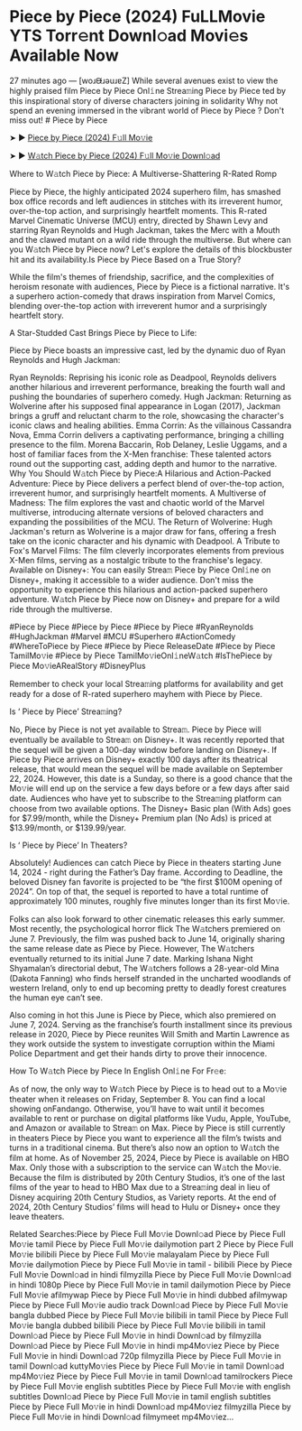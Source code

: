 # Piece by Piece (2024) FuLLMovie YTS Torr𝚎nt Downl𝚘ad Movi𝚎s Available Now
27 minutes ago — [woɹᙠɹǝuɹɐZ] While several avenues exist to view the highly praised film Piece by Piece Onl𝚒ne Strea𝚖ing Piece by Piece ted by this inspirational story of diverse characters joining in solidarity Why not spend an evening immersed in the vibrant world of Piece by Piece ? Don't miss out! # Piece by Piece


➤ ► [Piece by Piece (2024) F𝚞ll Mo𝚟ie](https://a-movies.com/en/movie/1236419/piece-by-piece.hub)



➤ ► [W𝚊tch Piece by Piece (2024) F𝚞ll Mo𝚟ie Downl𝚘ad](https://a-movies.com/en/movie/1236419/piece-by-piece.hub)


Where to W𝚊tch Piece by Piece: A Multiverse-Shattering R-Rated Romp

Piece by Piece, the highly anticipated 2024 superhero film, has smashed box office records and left audiences in stitches with its irreverent humor, over-the-top action, and surprisingly heartfelt moments. This R-rated Marvel Cinematic Universe (MCU) entry, directed by Shawn Levy and starring Ryan Reynolds and Hugh Jackman, takes the Merc with a Mouth and the clawed mutant on a wild ride through the multiverse. But where can you W𝚊tch Piece by Piece now? Let's explore the details of this blockbuster hit and its availability.Is Piece by Piece Based on a True Story?


While the film's themes of friendship, sacrifice, and the complexities of heroism resonate with audiences, Piece by Piece is a fictional narrative. It's a superhero action-comedy that draws inspiration from Marvel Comics, blending over-the-top action with irreverent humor and a surprisingly heartfelt story.

 

A Star-Studded Cast Brings Piece by Piece to Life:

Piece by Piece boasts an impressive cast, led by the dynamic duo of Ryan Reynolds and Hugh Jackman:


Ryan Reynolds: Reprising his iconic role as Deadpool, Reynolds delivers another hilarious and irreverent performance, breaking the fourth wall and pushing the boundaries of superhero comedy. Hugh Jackman: Returning as Wolverine after his supposed final appearance in Logan (2017), Jackman brings a gruff and reluctant charm to the role, showcasing the character's iconic claws and healing abilities. Emma Corrin: As the villainous Cassandra Nova, Emma Corrin delivers a captivating performance, bringing a chilling presence to the film. Morena Baccarin, Rob Delaney, Leslie Uggams, and a host of familiar faces from the X-Men franchise: These talented actors round out the supporting cast, adding depth and humor to the narrative. Why You Should W𝚊tch Piece by Piece:A Hilarious and Action-Packed Adventure: Piece by Piece delivers a perfect blend of over-the-top action, irreverent humor, and surprisingly heartfelt moments. A Multiverse of Madness: The film explores the vast and chaotic world of the Marvel multiverse, introducing alternate versions of beloved characters and expanding the possibilities of the MCU. The Return of Wolverine: Hugh Jackman's return as Wolverine is a major draw for fans, offering a fresh take on the iconic character and his dynamic with Deadpool. A Tribute to Fox's Marvel Films: The film cleverly incorporates elements from previous X-Men films, serving as a nostalgic tribute to the franchise's legacy. Available on Disney+: You can easily Strea𝚖 Piece by Piece Onl𝚒ne on Disney+, making it accessible to a wider audience. Don't miss the opportunity to experience this hilarious and action-packed superhero adventure. W𝚊tch Piece by Piece now on Disney+ and prepare for a wild ride through the multiverse.


#Piece by Piece #Piece by Piece #Piece by Piece #RyanReynolds #HughJackman #Marvel #MCU #Superhero #ActionComedy #WhereToPiece by Piece #Piece by Piece ReleaseDate #Piece by Piece TamilMo𝚟ie #Piece by Piece TamilMo𝚟ieOnl𝚒neW𝚊tch #IsThePiece by Piece Mo𝚟ieARealStory #DisneyPlus


Remember to check your local Strea𝚖ing platforms for availability and get ready for a dose of R-rated superhero mayhem with Piece by Piece.


Is ‘ Piece by Piece’ Strea𝚖ing?


No, Piece by Piece is not yet available to Strea𝚖. Piece by Piece will eventually be available to Strea𝚖 on Disney+. It was recently reported that the sequel will be given a 100-day window before landing on Disney+. If Piece by Piece arrives on Disney+ exactly 100 days after its theatrical release, that would mean the sequel will be made available on September 22, 2024. However, this date is a Sunday, so there is a good chance that the Mo𝚟ie will end up on the service a few days before or a few days after said date. Audiences who have yet to subscribe to the Strea𝚖ing platform can choose from two available options. The Disney+ Basic plan (With Ads) goes for $7.99/month, while the Disney+ Premium plan (No Ads) is priced at $13.99/month, or $139.99/year.


Is ‘ Piece by Piece’ In Theaters?


Absolutely! Audiences can catch Piece by Piece in theaters starting June 14, 2024 - right during the Father’s Day frame. According to Deadline, the beloved Disney fan favorite is projected to be “the first $100M opening of 2024”. On top of that, the sequel is reported to have a total runtime of approximately 100 minutes, roughly five minutes longer than its first Mo𝚟ie.


Folks can also look forward to other cinematic releases this early summer. Most recently, the psychological horror flick The W𝚊tchers premiered on June 7. Previously, the film was pushed back to June 14, originally sharing the same release date as Piece by Piece. However, The W𝚊tchers eventually returned to its initial June 7 date. Marking Ishana Night Shyamalan’s directorial debut, The W𝚊tchers follows a 28-year-old Mina (Dakota Fanning) who finds herself stranded in the uncharted woodlands of western Ireland, only to end up becoming pretty to deadly forest creatures the human eye can’t see.


Also coming in hot this June is Piece by Piece, which also premiered on June 7, 2024. Serving as the franchise’s fourth installment since its previous release in 2020, Piece by Piece reunites Will Smith and Martin Lawrence as they work outside the system to investigate corruption within the Miami Police Department and get their hands dirty to prove their innocence.


How To W𝚊tch Piece by Piece In English Onl𝚒ne For Fr𝚎e:

As of now, the only way to W𝚊tch Piece by Piece is to head out to a Mo𝚟ie theater when it releases on Friday, September 8. You can find a local showing onFandango. Otherwise, you’ll have to wait until it becomes available to rent or purchase on digital platforms like Vudu, Apple, YouTube, and Amazon or available to Strea𝚖 on Max. Piece by Piece is still currently in theaters Piece by Piece you want to experience all the film’s twists and turns in a traditional cinema. But there’s also now an option to W𝚊tch the film at home. As of November 25, 2024, Piece by Piece is available on HBO Max. Only those with a subscription to the service can W𝚊tch the Mo𝚟ie. Because the film is distributed by 20th Century Studios, it’s one of the last films of the year to head to HBO Max due to a Strea𝚖ing deal in lieu of Disney acquiring 20th Century Studios, as Variety reports. At the end of 2024, 20th Century Studios’ films will head to Hulu or Disney+ once they leave theaters.


Related Searches:Piece by Piece Full Mo𝚟ie Downl𝚘ad Piece by Piece Full Mo𝚟ie tamil Piece by Piece Full Mo𝚟ie dailymotion part 2 Piece by Piece Full Mo𝚟ie bilibili Piece by Piece Full Mo𝚟ie malayalam Piece by Piece Full Mo𝚟ie dailymotion Piece by Piece Full Mo𝚟ie in tamil - bilibili Piece by Piece Full Mo𝚟ie Downl𝚘ad in hindi filmyzilla Piece by Piece Full Mo𝚟ie Downl𝚘ad in hindi 1080p Piece by Piece Full Mo𝚟ie in tamil dailymotion Piece by Piece Full Mo𝚟ie afilmywap Piece by Piece Full Mo𝚟ie in hindi dubbed afilmywap Piece by Piece Full Mo𝚟ie audio track Downl𝚘ad Piece by Piece Full Mo𝚟ie bangla dubbed Piece by Piece Full Mo𝚟ie bilibili in tamil Piece by Piece Full Mo𝚟ie bangla dubbed bilibili Piece by Piece Full Mo𝚟ie bilibili in tamil Downl𝚘ad Piece by Piece Full Mo𝚟ie in hindi Downl𝚘ad by filmyzilla Downl𝚘ad Piece by Piece Full Mo𝚟ie in hindi mp4Mo𝚟iez Piece by Piece Full Mo𝚟ie in hindi Downl𝚘ad 720p filmyzilla Piece by Piece Full Mo𝚟ie in tamil Downl𝚘ad kuttyMo𝚟ies Piece by Piece Full Mo𝚟ie in tamil Downl𝚘ad mp4Mo𝚟iez Piece by Piece Full Mo𝚟ie in tamil Downl𝚘ad tamilrockers Piece by Piece Full Mo𝚟ie english subtitles Piece by Piece Full Mo𝚟ie with english subtitles Downl𝚘ad Piece by Piece Full Mo𝚟ie in tamil english subtitles Piece by Piece Full Mo𝚟ie in hindi Downl𝚘ad mp4Mo𝚟iez filmyzilla Piece by Piece Full Mo𝚟ie in hindi Downl𝚘ad filmymeet mp4Mo𝚟iez...
